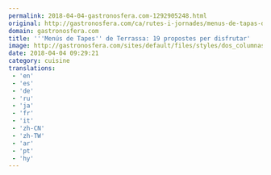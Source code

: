 ```yaml
---
permalink: 2018-04-04-gastronosfera.com-1292905248.html
original: http://gastronosfera.com/ca/rutes-i-jornades/menus-de-tapas-de-terrassa-2018
domain: gastronosfera.com
title: '''Menús de Tapes'' de Terrassa: 19 propostes per disfrutar'
image: http://gastronosfera.com/sites/default/files/styles/dos_columnas/public/banner_apertura_960x658px.jpg?itok=JemkAyJ4
date: 2018-04-04 09:29:21
category: cuisine
translations: 
 - 'en'
 - 'es'
 - 'de'
 - 'ru'
 - 'ja'
 - 'fr'
 - 'it'
 - 'zh-CN'
 - 'zh-TW'
 - 'ar'
 - 'pt'
 - 'hy'
---
```


